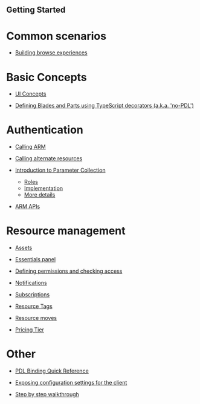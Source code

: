 
<a name="getting-started"></a>
## Getting Started

<!-- TODO:  Remove links to documents that are located in the master index or are otherwise known.  
In the meantime, some gitdown includes are commented out for npm run docs.
-->


<a name="common-scenarios"></a>
# Common scenarios

  * [Building browse experiences](top-extensions-browse.md#building-browse-experiences)


  
<a name="basic-concepts"></a>
# Basic Concepts

  * [UI Concepts](portalfx-ui-concepts.md#ui-concepts)


  * [Defining Blades and Parts using TypeScript decorators (a.k.a. 'no-PDL')](portalfx-no-pdl-programming.md#defining-blades-and-parts-using-typescript-decorators-a-k-a-no-pdl)


<a name="authentication"></a>
# Authentication

  * [Calling ARM](portalfx-authentication.md#calling-arm)
* [Calling alternate resources](portalfx-authentication.md#calling-alternate-resources)


* [Introduction to Parameter Collection](portalfx-parameter-collection-overview.md#introduction-to-parameter-collection)
    * [Roles](portalfx-parameter-collection-overview.md#roles)
    * [Implementation](portalfx-parameter-collection-overview.md#implementation)
    * [More details](portalfx-parameter-collection-overview.md#more-details)


* [ARM APIs](portalfx-provisioning-arm.md#arm-apis)


<a name="resource-management"></a>
# Resource management

* [Assets](portalfx-assets.md#assets)


* [Essentials panel](portalfx-essentials.md#essentials-panel)

  


 * [Defining permissions and checking access](portalfx-permissions.md#defining-permissions-and-checking-access)


 * [Notifications](portalfx-notifications.md#notifications)


 * [Subscriptions](portalfx-subscriptions.md#subscriptions)


 * [Resource Tags](portalfx-tags.md#resource-tags)


 * [Resource moves](portalfx-resourcemove.md#resource-moves)


 * [Pricing Tier](portalfx-extension-pricing-tier.md#pricing-tier)


<a name="other"></a>
# Other

<!--TODO: Determine which of these is stopping the GitHub include process -->

 * [PDL Binding Quick Reference](portalfx-binding-reference.md#pdl-binding-quick-reference)


 * [Exposing configuration settings for the client](portalfx-load-configuration.md#exposing-configuration-settings-for-the-client)
* [Step by step walkthrough](portalfx-load-configuration.md#step-by-step-walkthrough)

